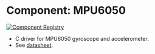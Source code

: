 # Component: MPU6050

[![Component Registry](https://components.espressif.com/components/espressif/mpu6050/badge.svg)](https://components.espressif.com/components/espressif/mpu6050)

 * C driver for MPU6050 gyroscope and accelerometer.
 * See [datasheet](https://invensense.tdk.com/wp-content/uploads/2015/02/MPU-6000-Datasheet1.pdf).
